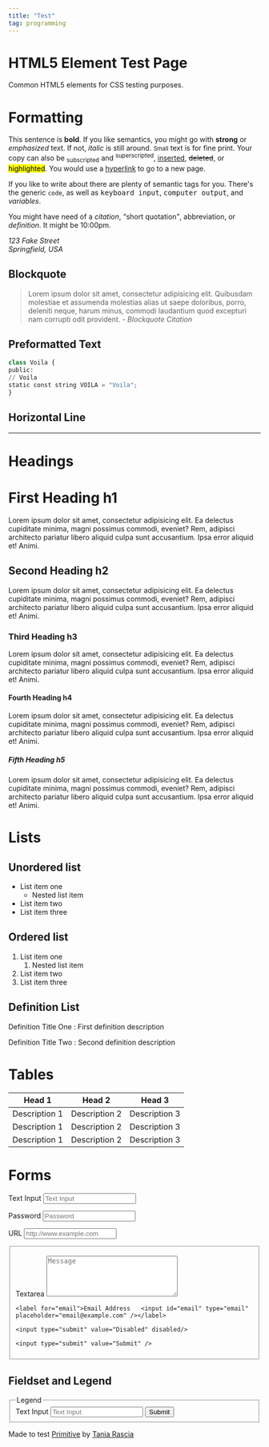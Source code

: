 ```yaml
---
title: "Test"
tag: programming
---
```


# HTML5 Element Test Page

Common HTML5 elements for CSS testing purposes.

# Formatting

This sentence is <b>bold</b>. If you like semantics, you might go with **strong** or *emphasized* text. If not, <i>italic</i> is still around. <small>Small</small> text is for fine print. Your copy can also be <sub>subscripted</sub> and <sup>superscripted</sup>, <ins>inserted</ins>, <del>deleted</del>, or <mark>highlighted</mark>. You would use a [hyperlink](#!) to go to a new page.

If you like to write about there are plenty of semantic tags for you. There's the generic `code`, as well as <kbd>keyboard input</kbd>, <samp>computer output</samp>, and <var>variables</var>.

You might have need of a <cite>citation</cite>, <q>short quotation</q>, <abbr>abbreviation</abbr>, or <dfn>definition</dfn>. It might be <time>10:00pm</time>.

<address>
  <p>
    123 Fake Street<br/>
    Springfield, USA
  </p>
</address>

## Blockquote

> Lorem ipsum dolor sit amet, consectetur adipisicing elit. Quibusdam molestiae et assumenda molestias alias ut saepe doloribus, porro, deleniti neque, harum minus, commodi laudantium quod excepturi nam corrupti odit provident. <cite>- Blockquote Citation</cite>


## Preformatted Text

```python
class Voila {
public:
// Voila
static const string VOILA = "Voila";
}
```

## Horizontal Line

---

# Headings

# First Heading h1

Lorem ipsum dolor sit amet, consectetur adipisicing elit. Ea delectus cupiditate minima, magni possimus commodi, eveniet? Rem, adipisci architecto pariatur libero aliquid culpa sunt accusantium. Ipsa error aliquid et! Animi.

## Second Heading h2

Lorem ipsum dolor sit amet, consectetur adipisicing elit. Ea delectus cupiditate minima, magni possimus commodi, eveniet? Rem, adipisci architecto pariatur libero aliquid culpa sunt accusantium. Ipsa error aliquid et! Animi.

### Third Heading h3

Lorem ipsum dolor sit amet, consectetur adipisicing elit. Ea delectus cupiditate minima, magni possimus commodi, eveniet? Rem, adipisci architecto pariatur libero aliquid culpa sunt accusantium. Ipsa error aliquid et! Animi.

#### Fourth Heading h4

Lorem ipsum dolor sit amet, consectetur adipisicing elit. Ea delectus cupiditate minima, magni possimus commodi, eveniet? Rem, adipisci architecto pariatur libero aliquid culpa sunt accusantium. Ipsa error aliquid et! Animi.

##### Fifth Heading h5

Lorem ipsum dolor sit amet, consectetur adipisicing elit. Ea delectus cupiditate minima, magni possimus commodi, eveniet? Rem, adipisci architecto pariatur libero aliquid culpa sunt accusantium. Ipsa error aliquid et! Animi.

# Lists

## Unordered list

- List item one
  - Nested list item
- List item two
- List item three

## Ordered list

1. List item one
    1. Nested list item
2. List item two
3. List item three

## Definition List

Definition Title One
: First definition description

Definition Title Two
: Second definition description

# Tables

|     Head 1    |     Head 2    |     Head 3    |
|:-------------:|:-------------:|:-------------:|
| Description 1 | Description 2 | Description 3 |
| Description 1 | Description 2 | Description 3 |
| Description 1 | Description 2 | Description 3 |

# Forms

<form>
  <label for="text">Text Input  <input id="text" type="text" placeholder="Text Input" /></label>

  <label for="password">Password  <input id="password" type="password" placeholder="Password" /></label>

  <label for="url">URL   <input id="url" type="url" placeholder="http://www.example.com" /></label>


  <fieldset>

  <label for="textarea">Textarea   <textarea id="textarea" rows="5" cols="30" placeholder="Message"></textarea></label>


    <label for="email">Email Address   <input id="email" type="email" placeholder="email@example.com" /></label>

    <input type="submit" value="Disabled" disabled/>

    <input type="submit" value="Submit" />
  </fieldset>
</form>

## Fieldset and Legend

<form>
  <fieldset>
    <legend>Legend</legend>
    <label for="text">Text Input</label>
    <input id="text" type="text" placeholder="Text Input" />
    <input type="submit" value="Submit" />
  </fieldset>
</form>

Made to test [Primitive](https://taniarascia.github.io/primitive/) by [Tania Rascia](https://www.taniarascia.com/)
